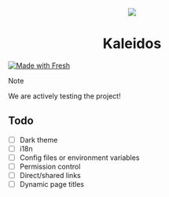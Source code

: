 <div align="center">
  <img src="static/title.png" />
  <h1>Kaleidos</h1>
</div>

[![Made with Fresh](https://fresh.deno.dev/fresh-badge-dark.svg)](https://fresh.deno.dev)

> [!NOTE]
> We are actively testing the project!

## Todo

- [ ] Dark theme
- [ ] i18n
- [ ] Config files or environment variables
- [ ] Permission control
- [ ] Direct/shared links
- [ ] Dynamic page titles
